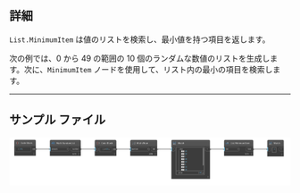 ## 詳細
`List.MinimumItem` は値のリストを検索し、最小値を持つ項目を返します。

次の例では、0 から 49 の範囲の 10 個のランダムな数値のリストを生成します。次に、`MinimumItem` ノードを使用して、リスト内の最小の項目を検索します。
___
## サンプル ファイル

![List.MinimumItem](./DSCore.List.MinimumItem_img.jpg)
